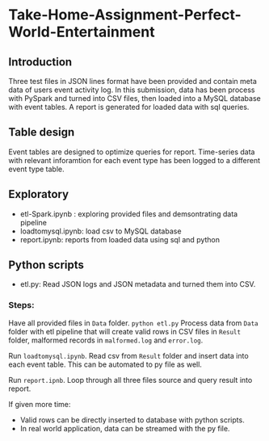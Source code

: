# Take-Home-Assignment-Perfect-World-Entertainment

## Introduction
Three test files in JSON lines format have been provided and contain meta data of users event activity log. In this submission, data has been process with PySpark and turned into CSV files, then loaded into a MySQL database with event tables. A report is generated for loaded data with sql queries.


## Table design
Event tables are designed to optimize queries for report. Time-series data with relevant inforamtion for each event type has been logged to a different event type table.

## Exploratory
- etl-Spark.ipynb : exploring provided files and demsontrating data pipeline
- loadtomysql.ipynb: load csv to MySQL database
- report.ipynb: reports from loaded data using sql and python 


## Python scripts
- etl.py: Read JSON logs and JSON metadata and turned them into CSV.

### Steps:
Have all provided files in `Data` folder.
`python etl.py`
Process data from `Data` folder with etl pipeline that will create valid rows in CSV files in `Result` folder, malformed records in `malformed.log` and `error.log`. 

Run `loadtomysql.ipynb`.
Read csv from `Result` folder and insert data into each event table. This can be automated to py file as well. 

Run `report.ipnb`.
Loop through all three files source and query result into report.

If given more time:
- Valid rows can be directly inserted to database with python scripts. 
- In real world application, data can be streamed with the py file. 
